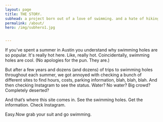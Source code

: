 ```yaml
---
layout: page
title: THE STORY.
subhead: a project born out of a love of swimming. and a hate of hiking to dry swimming holes. 
permalink: /about/
hero: /img/subhero1.jpg


--- 
```


<p>If you’ve spent a summer in Austin you understand why swimming holes are so popular. It's really hot here. Like, really hot. Coincidentally, swimming holes are cool. (No apologies for the pun. They are.)</p>

<p>But after a few years and dozens (and dozens) of trips to swimming holes throughout each summer, we got annoyed with checking a bunch of different sites to find hours, costs, parking information, blah, blah, blah. And then checking Instagram to see the status. Water? No water? Big crowd? Completely deserted?</p>

<p>And that’s where this site comes in. See the swimming holes. Get the information. Check Instagram.</p>

<p>Easy.Now grab your suit and go swimming.</p>


  